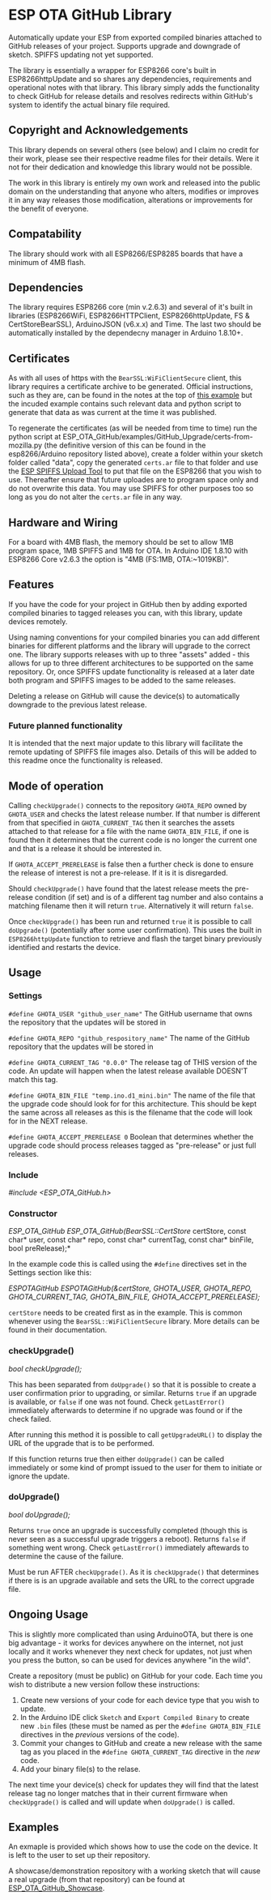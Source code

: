 # ESP OTA GitHub Library

Automatically update your ESP from exported compiled binaries attached to GitHub releases of your project.  Supports upgrade and downgrade of sketch.  SPIFFS updating not yet supported.

The library is essentially a wrapper for ESP8266 core's built in ESP8266httpUpdate and so shares any dependencies, requirements and operational notes with that library.  This library simply adds the functionality to check GitHub for release details and resolves redirects within GitHub's system to identify the actual binary file required.

## Copyright and Acknowledgements

This library depends on several others (see below) and I claim no credit for their work, please see their respective readme files for their details.  Were it not for their dedication and knowledge this library would not be possible.

The work in this library is entirely my own work and released into the public domain on the understanding that anyone who alters, modifies or improves it in any way releases those modification, alterations or improvements for the benefit of everyone.

## Compatability

The library should work with all ESP8266/ESP8285 boards that have a minimum of 4MB flash.

## Dependencies

The library requires ESP8266 core (min v.2.6.3) and several of it's built in libraries (ESP8266WiFi, ESP8266HTTPClient, ESP8266httpUpdate, FS & CertStoreBearSSL), ArduinoJSON (v6.x.x) and Time.  The last two should be automatically installed by the dependecny manager in Arduino 1.8.10+.

## Certificates

As with all uses of https with the `BearSSL:WiFiClientSecure` client, this library requires a certificate archive to be generated.  Official instructions, such as they are, can be found in the notes at the top of [this example](https://github.com/esp8266/Arduino/blob/master/libraries/ESP8266WiFi/examples/BearSSL_CertStore/BearSSL_CertStore.ino) but the incuded example contains such relevant data and python script to generate that data as was current at the time it was published.

To regenerate the certificates (as will be needed from time to time) run the python script at ESP_OTA_GitHub/examples/GitHub_Upgrade/certs-from-mozilla.py (the definitive version of this can be found in the esp8266/Arduino repository listed above), create a folder within your sketch folder called "data", copy the generated `certs.ar` file to that folder and use the [ESP SPIFFS Upload Tool](https://github.com/esp8266/arduino-esp8266fs-plugin/) to put that file on the ESP8266 that you wish to use. Thereafter ensure that future uploades are to program space only and do not overwrite this data.  You may use SPIFFS for other purposes too so long as you do not alter the `certs.ar` file in any way.

## Hardware and Wiring

For a board with 4MB flash, the memory should be set to allow 1MB program space, 1MB SPIFFS and 1MB for OTA.  In Arduino IDE 1.8.10 with ESP8266 Core v2.6.3 the option is "4MB (FS:1MB, OTA:~1019KB)".

## Features

If you have the code for your project in GitHub then by adding exported compiled binaries to tagged releases you can, with this library, update devices remotely.

Using naming conventions for your compiled binaries you can add different binaries for different platforms and the library will upgrade to the correct one.  The library supports releases with up to three "assets" added - this allows for up to three different architectures to be supported on the same repository.  Or, once SPIFFS update functionality is released at a later date both program and SPIFFS images to be added to the same releases.

Deleting a release on GitHub will cause the device(s) to automatically downgrade to the previous latest release.

### Future planned functionality

It is intended that the next major update to this library will facilitate the remote updating of SPIFFS file images also.  Details of this will be added to this readme once the functionality is released.

## Mode of operation

Calling `checkUpgrade()` connects to the repository `GHOTA_REPO` owned by `GHOTA_USER` and checks the latest release number.  If that number is different from that specified in `GHOTA_CURRENT_TAG` then it searches the assets attached to that release for a file with the name `GHOTA_BIN_FILE`, if one is found then it determines that the current code is no longer the current one and that is a release it should be interested in.

If `GHOTA_ACCEPT_PRERELEASE` is false then a further check is done to ensure the release of interest is not a pre-release.  If it is it is disregarded.

Should `checkUpgrade()` have found that the latest release meets the pre-release condition (if set) and is of a different tag number and also contains a matching filename then it will return `true`. Alternatively it will return `false`.

Once `checkUpgrade()` has been run and returned `true` it is possible to call `doUpgrade()` (potentially after some user confirmation).  This uses the built in `ESP8266httpUpdate` function to retrieve and flash the target binary previously identified and restarts the device.

## Usage

### Settings

`#define GHOTA_USER "github_user_name"`
The GitHub username that owns the repository that the updates will be stored in

`#define GHOTA_REPO "github_respository_name"`
The name of the GitHub repository that the updates will be stored in

`#define GHOTA_CURRENT_TAG "0.0.0"`
The release tag of THIS version of the code.  An update will happen when the latest release available DOESN'T match this tag.

`#define GHOTA_BIN_FILE "temp.ino.d1_mini.bin"`
The name of the file that the upgrade code should look for for this architecture.  This should be kept the same across all releases as this is the filename that the code will look for in the NEXT release.

`#define GHOTA_ACCEPT_PRERELEASE 0`
Boolean that determines whether the upgrade code should process releases tagged as "pre-release" or just full releases.

### Include

*#include <ESP_OTA_GitHub.h>*

### Constructor

*ESP_OTA_GitHub ESP_OTA_GitHub(BearSSL::CertStore* certStore, const char* user, const char* repo, const char* currentTag, const char* binFile, bool preRelease);*

In the example code this is called using the `#define` directives set in the Settings section like this:

*ESPOTAGitHub ESPOTAGitHub(&certStore, GHOTA_USER, GHOTA_REPO, GHOTA_CURRENT_TAG, GHOTA_BIN_FILE, GHOTA_ACCEPT_PRERELEASE);*

`certStore` needs to be created first as in the example.  This is common whenever using the `BearSSL::WiFiClientSecure` library.  More details can be found in their documentation.

### checkUpgrade()

*bool checkUpgrade();*

This has been separated from `doUpgrade()` so that it is possible to create a user confirmation prior to upgrading, or similar.  Returns `true` if an upgrade is available, or `false` if one was not found.  Check `getLastError()` immediately afterwards to determine if no upgrade was found or if the check failed.

After running this method it is possible to call `getUpgradeURL()` to display the URL of the upgrade that is to be performed.

If this function returns true then either `doUpgrade()` can be called immediately or some kind of prompt issued to the user for them to initiate or ignore the update.

### doUpgrade()

*bool doUpgrade();*

Returns `true` once an upgrade is successfully completed (though this is never seen as a successful upgrade triggers a reboot).  Returns `false` if something went wrong.  Check `getLastError()` immediately aftewards to determine the cause of the failure.

Must be run AFTER `checkUpgrade()`.  As it is `checkUpgrade()` that determines if there is is an upgrade available and sets the URL to the correct upgrade file.

## Ongoing Usage

This is slightly more complicated than using ArduinoOTA, but there is one big advantage - it works for devices anywhere on the internet, not just locally and it works whenever they next check for updates, not just when you press the button, so can be used for devices anywhere "in the wild".

Create a repository (must be public) on GitHub for your code.  Each time you wish to distribute a new version follow these instructions:

1. Create new versions of your code for each device type that you wish to update.
2. In the Arduino IDE click `Sketch` and `Export Compiled Binary` to create new `.bin` files (these must be named as per the `#define GHOTA_BIN_FILE` directives in the *previous* versions of the code).
3. Commit your changes to GitHub and create a new release with the same tag as you placed in the `#define GHOTA_CURRENT_TAG` directive in the *new* code.
4. Add your binary file(s) to the relase.

The next time your device(s) check for updates they will find that the latest release tag no longer matches that in their current firmware when `checkUpgrade()` is called and will update when `doUpgrade()` is called.

## Examples

An exmaple is provided which shows how to use the code on the device.  It is left to the user to set up their repository.

A showcase/demonstration repository with a working sketch that will cause a real upgrade (from that repository) can be found at [ESP_OTA_GitHub_Showcase](https://github.com/yknivag/ESP_OTA_GitHub_Showcase).
